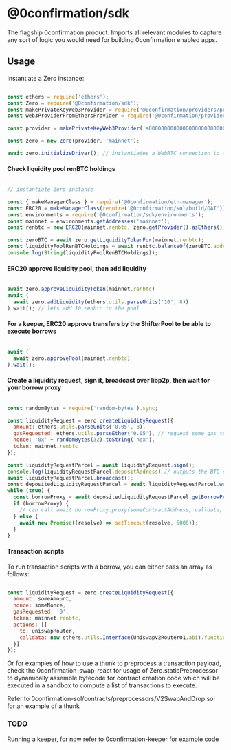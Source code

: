 # @0confirmation/sdk

The flagship 0confirmation product. Imports all relevant modules to capture any sort of logic you would need for building 0confirmation enabled apps.

## Usage

Instantiate a Zero instance:

```js

const ethers = require('ethers');
const Zero = require('@0confirmation/sdk');
const makePrivateKeyWeb3Provider = require('@0confirmation/providers/private-key-or-seed') // truffle HDWalletProvider doesn't correctly handle personal_sign, but this provider will!
const web3ProviderFromEthersProvider = require('@0confirmation/providers/from-ethers'); // converts an ethers.js provider to a web3 provider

const provider = makePrivateKeyWeb3Provider('a000000000000000000000000000000000000000000000000000000000000000', web3ProviderFromEthersProvider(new ethers.providers.InfuraProvider('mainnet'));

const zero = new Zero(provider, 'mainnet');

await zero.initializeDriver(); // instantiates a WebRTC connection to the network via lendnet.0confirmation.com

```

#### Check liquidity pool renBTC holdings

```js

// instantiate Zero instance

const { makeManagerClass } = require('@0confirmation/eth-manager');
const ERC20 = makeManagerClass(require('@0confirmation/sol/build/DAI')) // will make an ethers.js wrapper compatible with DAI, which is a mock token that exports the ERC20 ABI
const environments = require('@0confirmation/sdk/environments');
const mainnet = environments.getAddresses('mainnet');
const renbtc = new ERC20(mainnet.renbtc, zero.getProvider().asEthers());

const zeroBTC = await zero.getLiquidityTokenFor(mainnet.renbtc);
const liquidityPoolRenBTCHoldings = await renbtc.balanceOf(zeroBTC.address);
console.log(String(liquidityPoolRenBTCHoldings));
```

#### ERC20 approve liquidity pool, then add liquidity

```js

await zero.approveLiquidityToken(mainnet.renbtc)
await (
  await zero.addLiquidity(ethers.utils.parseUnits('10', 8))
).wait(); // lets add 10 renbtc to the pool

```

#### For a keeper, ERC20 approve transfers by the ShifterPool to be able to execute borrows

```js

await (
  await zero.approvePool(mainnet.renbtc)
).wait();
```

#### Create a liquidity request, sign it, broadcast over libp2p, then wait for your borrow proxy


```js

const randomBytes = require('random-bytes').sync;

const liquidityRequest = zero.createLiquidityRequest({
  amount: ethers.utils.parseUnits('0.05', 8),
  gasRequested: ethers.utils.parseEther('0.05'), // request some gas to use your btc with, optional
  nonce: '0x' + randomBytes(32).toString('hex'),
  token: mainnet.renbtc
});

const liquidityRequestParcel = await liquidityRequest.sign();
console.log(liquidityRequestParcel.depositAddress) // outputs the BTC deposit address to initiate the shift
await liquidityRequestParcel.broadcast();
const depositedLiquidityRequestParcel = await liquidityRequestParcel.waitForDeposit();
while (true) {
  const borrowProxy = await depositedLiquidityRequestParcel.getBorrowProxy();
  if (borrowProxy) {
    // can call await borrowProxy.proxy(someContractAddress, calldata, value) to pilot the borrow proxy through supported modules
  } else {
    await new Promise((resolve) => setTimeout(resolve, 5000));
  }
}
```

#### Transaction scripts

To run transaction scripts with a borrow, you can either pass an array as follows:

```js

const liquidityRequest = zero.createLiquidityRequest({
  amount: someAmount,
  nonce: someNonce,
  gasRequested: '0',
  token: mainnet.renbtc,
  actions: [{
    to: uniswapRouter,
    calldata: new ethers.utils.Interface(UniswapV2Router01.abi).functions.tokenToTokenSwapInput.encode(...someParameters)
  }]
});

```

Or for examples of how to use a thunk to preprocess a transaction payload, check the 0confirmation-swap-react for usage of Zero.staticPreprocessor to dynamically assemble bytecode for contract creation code which will be executed in a sandbox to compute a list of transactions to execute.

Refer to 0confirmation-sol/contracts/preprocessors/V2SwapAndDrop.sol for an example of a thunk


### TODO

Running a keeper, for now refer to 0confirmation-keeper for example code
